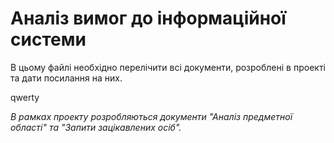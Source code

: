 # Аналіз вимог до інформаційної системи

В цьому файлі необхідно перелічити всі документи, розроблені в проекті та дати посилання на них.

qwerty

*В рамках проекту розробляються документи "Аналіз предметної області" та "Запити зацікавлених осіб".*
